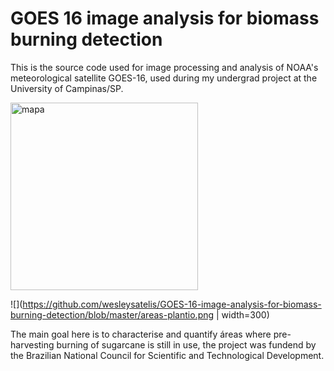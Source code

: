 # GOES 16 image analysis for biomass burning detection

This is the source code used for image processing and analysis of NOAA's meteorological satellite GOES-16, used during my undergrad project at the University of Campinas/SP.

<p><img src="https://github.com/wesleysatelis/GOES-16-image-analysis-for-biomass-burning-detection/blob/master/areas-plantio.png" alt="mapa" width="300"></p>

![](https://github.com/wesleysatelis/GOES-16-image-analysis-for-biomass-burning-detection/blob/master/areas-plantio.png | width=300)

The main goal here is to characterise and quantify áreas where pre-harvesting burning of sugarcane is still in use, the project was fundend by the Brazilian National Council for Scientific and Technological Development.
